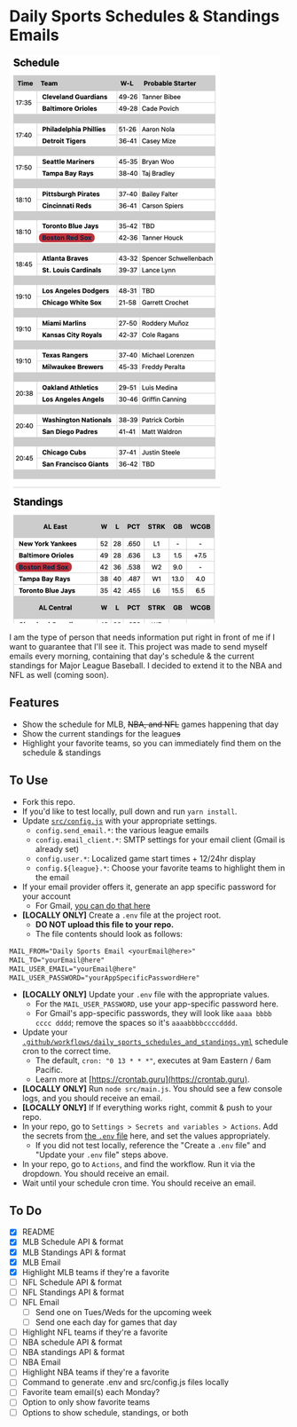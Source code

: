 # Daily Sports Schedules & Standings Emails

![A screenshot of the MLB email](/images/mlb-screenshot.png)

I am the type of person that needs information put right in front of me if I want to guarantee that I'll see it. This project was made to send myself emails every morning, containing that day's schedule & the current standings for Major League Baseball. I decided to extend it to the NBA and NFL as well (coming soon).

## Features

- Show the schedule for MLB, ~~NBA, and NFL~~ games happening that day
- Show the current standings for the league~~s~~
- Highlight your favorite teams, so you can immediately find them on the schedule & standings

## To Use

- Fork this repo.
- If you'd like to test locally, pull down and run `yarn install`.
- Update [`src/config.js`](src/config.js) with your appropriate settings.
  - `config.send_email.*`: the various league emails
  - `config.email_client.*`: SMTP settings for your email client (Gmail is already set)
  - `config.user.*`: Localized game start times + 12/24hr display
  - `config.${league}.*`: Choose your favorite teams to highlight them in the email
- If your email provider offers it, generate an app specific password for your account
  - For Gmail, [you can do that here](https://myaccount.google.com/apppasswords)
- **[LOCALLY ONLY]** Create a `.env` file at the project root.
  - **DO NOT upload this file to your repo.**
  - The file contents should look as follows:

```
MAIL_FROM="Daily Sports Email <yourEmail@here>"
MAIL_TO="yourEmail@here"
MAIL_USER_EMAIL="yourEmail@here"
MAIL_USER_PASSWORD="yourAppSpecificPasswordHere"
```

- **[LOCALLY ONLY]** Update your `.env` file with the appropriate values.
  - For the `MAIL_USER_PASSWORD`, use your app-specific password here.
  - For Gmail's app-specific passwords, they will look like `aaaa bbbb cccc dddd`; remove the spaces so it's `aaaabbbbccccdddd`.
- Update your [`.github/workflows/daily_sports_schedules_and_standings.yml`](.github/workflows/daily_sports_schedules_and_standings.yml) schedule cron to the correct time.
  - The default, `cron: "0 13 * * *"`, executes at 9am Eastern / 6am Pacific.
  - Learn more at [https://crontab.guru](https://crontab.guru).
- **[LOCALLY ONLY]** Run `node src/main.js`. You should see a few console logs, and you should receive an email.
- **[LOCALLY ONLY]** If If everything works right, commit & push to your repo.
- In your repo, go to `Settings > Secrets and variables > Actions`. Add the secrets from [the `.env` file](.env) here, and set the values appropriately.
  - If you did not test locally, reference the "Create a `.env` file" and "Update your `.env` file" steps above.
- In your repo, go to `Actions`, and find the workflow. Run it via the dropdown. You should receive an email.
- Wait until your schedule cron time. You should receive an email.

## To Do

- [X] README
- [X] MLB Schedule API & format
- [X] MLB Standings API & format
- [X] MLB Email
- [X] Highlight MLB teams if they're a favorite
- [ ] NFL Schedule API & format
- [ ] NFL Standings API & format
- [ ] NFL Email
  - [ ] Send one on Tues/Weds for the upcoming week
  - [ ] Send one each day for games that day
- [ ] Highlight NFL teams if they're a favorite
- [ ] NBA schedule API & format
- [ ] NBA standings API & format
- [ ] NBA Email
- [ ] Highlight NBA teams if they're a favorite
- [ ] Command to generate .env and src/config.js files locally
- [ ] Favorite team email(s) each Monday?
- [ ] Option to only show favorite teams
- [ ] Options to show schedule, standings, or both
